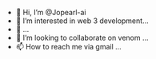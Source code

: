- 👋 Hi, I’m @Jopearl-ai
- 👀 I’m interested in web 3 development...
- 🌱 ...
- 💞️ I’m looking to collaborate on venom ...
- 📫 How to reach me via gmail ...

<!---
Jopearl-ai/Jopearl-ai is a ✨ special ✨ repository because its `README.md` (this file) appears on your GitHub profile.
You can click the Preview link to take a look at your changes.
--->
